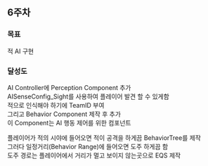 ## 6주차
### 목표 
적 AI 구현

### 달성도
AI Controller에 Perception Component 추가  
AISenseConfig_Sight를 사용하여 플레이어 발견 할 수 있게함  
적으로 인식해야 하기에 TeamID 부여  
그리고 Behavior Component 제작 후 추가  
이 Component는 AI 행동 제어를 위한 컴포넌트

플레이어가 적의 시야에 들어오면 적이 공격을 하게끔 BehaviorTree를 제작  
그러다 일정거리(Behavior Range)에 들어오면 도주 하게끔 함  
도주 경로는 플레이어에서 거리가 멀고 보이지 않는곳으로 EQS 제작


